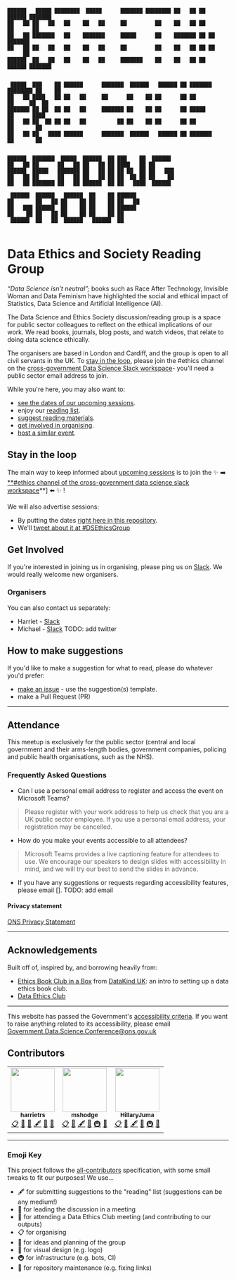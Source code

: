 ```
██████   █████ ████████  █████      ███████ ████████ ██   ██ ██  ██████ ███████         
██   ██ ██   ██   ██    ██   ██     ██         ██    ██   ██ ██ ██      ██              
██   ██ ███████   ██    ███████     █████      ██    ███████ ██ ██      ███████         
██   ██ ██   ██   ██    ██   ██     ██         ██    ██   ██ ██ ██           ██         
██████  ██   ██   ██    ██   ██     ███████    ██    ██   ██ ██  ██████ ███████         
                                                                                        
 █████  ███    ██ ██████      ███████  ██████   ██████ ██ ███████ ████████ ██    ██     
██   ██ ████   ██ ██   ██     ██      ██    ██ ██      ██ ██         ██     ██  ██      
███████ ██ ██  ██ ██   ██     ███████ ██    ██ ██      ██ █████      ██      ████       
██   ██ ██  ██ ██ ██   ██          ██ ██    ██ ██      ██ ██         ██       ██        
██   ██ ██   ████ ██████      ███████  ██████   ██████ ██ ███████    ██       ██        
                                                                                        
██████  ███████  █████  ██████  ██ ███    ██  ██████                                    
██   ██ ██      ██   ██ ██   ██ ██ ████   ██ ██                                         
██████  █████   ███████ ██   ██ ██ ██ ██  ██ ██   ███                                   
██   ██ ██      ██   ██ ██   ██ ██ ██  ██ ██ ██    ██                                   
██   ██ ███████ ██   ██ ██████  ██ ██   ████  ██████                                    
                                                                                        
 ██████  ██████   ██████  ██    ██ ██████                                               
██       ██   ██ ██    ██ ██    ██ ██   ██                                              
██   ███ ██████  ██    ██ ██    ██ ██████                                               
██    ██ ██   ██ ██    ██ ██    ██ ██                                                   
 ██████  ██   ██  ██████   ██████  ██                                                   
                                                             
```

# Data Ethics and Society Reading Group

_“Data Science isn’t neutral”;_ books such as Race After Technology, Invisible Woman and Data Feminism have highlighted the social and ethical impact of Statistics, Data Science and Artificial Intelligence (AI).

The Data Science and Ethics Society discussion/reading group is a space for public sector colleagues to reflect on the ethical implications of our work. We read books, journals, blog posts, and watch videos, that relate to doing data science ethically.

The organisers are based in London and Cardiff, and the group is open to all civil servants in the UK. To [stay in the loop](#stay-in-the-loop), please join the #ethics channel on the [cross-government Data Science Slack workspace](https://govdatascience.slack.com)- you’ll need a public sector email address to join.

While you're here, you may also want to:

* [see the dates of our upcoming sessions](./SESSIONS.md).
* enjoy our [reading list](./READING-LIST.md).
* [suggest reading materials](#how-to-make-suggestions).
* [get involved in organising](#get-involved).
* [host a similar event](Guides/organising.md).

## Stay in the loop

The main way to keep informed about [upcoming sessions](./SESSIONS.md) is to join the :sparkles: :arrow_right: [**#ethics channel of the cross-government data science slack workspace](https://govdatascience.slack.com)**] :arrow_left: :sparkles: !

We will also advertise sessions:

* By putting the dates [right here in this repository](./SESSIONS.md).
* We'll [tweet about it at #DSEthicsGroup](https://twitter.com/hashtag/DSEthicsGroup?src=hashtag_click)

## Get Involved

If you're interested in joining us in organising, please ping us on [Slack](https://govdatascience.slack.com/team/U01BSUWU0UE). We would really welcome new organisers.

### Organisers

You can also contact us separately:

* Harriet - [Slack](https://govdatascience.slack.com/team/U01BSUWU0UE)
* Michael - [Slack](https://govdatascience.slack.com/team/UE7T99KTR)
TODO: add twitter

## How to make suggestions

If you'd like to make a suggestion for what to read, please do whatever you'd prefer:

* [make an issue](https://github.com/ukgovdatascience/data-ethics-and-society-reading-group/issues/new/choose) - use the suggestion(s) template.
* make a Pull Request (PR)

---

## Attendance

This meetup is exclusively for the public sector (central and local government and their arms-length bodies, government companies, policing and public health organisations, such as the NHS).

### Frequently Asked Questions

* Can I use a personal email address to register and access the event on Microsoft Teams?

> Please register with your work address to help us check that you are a UK public sector employee. If you use a personal email address, your registration may be cancelled.

* How do you make your events accessible to all attendees?

> Microsoft Teams provides a live captioning feature for attendees to use. We encourage our speakers to design slides with accessibility in mind, and we will try our best to send the slides in advance.

* If you have any suggestions or requests regarding accessibility features, please email []. TODO: add email

#### Privacy statement

[ONS Privacy Statement](https://www.ons.gov.uk/aboutus/transparencyandgovernance/dataprotection/privacyinformationforourstakeholders)

---

## Acknowledgements

Built off of, inspired by, and borrowing heavily from:

* [Ethics Book Club in a
Box](https://github.com/DataKind-UK/data-ethics-book-club-in-a-box) from [DataKind UK](https://datakind.org.uk/): an intro to setting up a data ethics book club.
* [Data Ethics Club](https://github.com/very-good-science/data-ethics-club)

---

This website has passed the Government's [accessibility criteria](https://www.gov.uk/service-manual/helping-people-to-use-your-service/understanding-wcag). If you want to raise anything related to its accessibility, please email Government.Data.Science.Conference@ons.gov.uk

## Contributors
<!-- ALL-CONTRIBUTORS-LIST:START - Do not remove or modify this section -->
<!-- prettier-ignore-start -->
<!-- markdownlint-disable -->
<table>
  <tr>
    <td align="center"><a href="https://github.com/harrietrs"><img src="https://avatars.githubusercontent.com/u/28767009?v=4" width="100px;" alt=""/><br /><sub><b>harrietrs</b></sub></a><br /><a href="#eventOrganizing-harrietrs" title="Event Organizing">📋</a> <a href="#ideas-harrietrs" title="Ideas, Planning, & Feedback">🤔</a> <a href="#design-harrietrs" title="Design">🎨</a> <a href="#content-harrietrs" title="Content">🖋</a> <a href="#question-harrietrs" title="Answering Questions">💬</a> <a href="#blog-harrietrs" title="Blogposts">📝</a></td>
    <td align="center"><a href="https://github.com/mshodge"><img src="https://avatars.githubusercontent.com/u/15108577?v=4" width="100px;" alt=""/><br /><sub><b>mshodge</b></sub></a><br /><a href="#eventOrganizing-mshodge" title="Event Organizing">📋</a> <a href="#ideas-mshodge" title="Ideas, Planning, & Feedback">🤔</a> <a href="#content-mshodge" title="Content">🖋</a> <a href="#question-mshodge" title="Answering Questions">💬</a> <a href="#infra-mshodge" title="Infrastructure (Hosting, Build-Tools, etc)">🚇</a> <a href="#blog-mshodge" title="Blogposts">📝</a></td>
    <td align="center"><a href="https://github.com/HillaryJuma"><img src="https://avatars.githubusercontent.com/u/52030096?v=4" width="100px;" alt=""/><br /><sub><b>HillaryJuma</b></sub></a><br /><a href="#eventOrganizing-HillaryJuma" title="Event Organizing">📋</a> <a href="#ideas-HillaryJuma" title="Ideas, Planning, & Feedback">🤔</a> <a href="#content-HillaryJuma" title="Content">🖋</a> <a href="#question-HillaryJuma" title="Answering Questions">💬</a> <a href="#infra-HillaryJuma" title="Infrastructure (Hosting, Build-Tools, etc)">🚇</a> <a href="#blog-HillaryJuma" title="Blogposts">📝</a></td>
</tr>
</table>

<!-- markdownlint-restore -->
<!-- prettier-ignore-end -->

<!-- ALL-CONTRIBUTORS-LIST:END -->

---

### Emoji Key

This project follows the [all-contributors](https://github.com/all-contributors/all-contributors) specification, with some small tweaks to fit our purposes!  We use...  

+ 🖋  for submitting suggestions to the "reading" list (suggestions can be any medium!)
+ 💬  for leading the discussion in a meeting  
+ 📝  for attending a Data Ethics Club meeting (and contributing to our outputs)
+ 📋  for organising  
+ 🤔  for ideas and planning of the group
+ 🎨  for visual design (e.g. logo)
+ 🚇  for infrastructure (e.g. bots, CI)
+ 🚧  for repository maintenance (e.g. fixing links)
